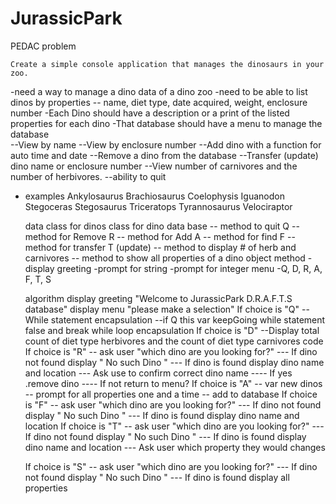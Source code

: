 # JurassicPark

PEDAC
problem

    Create a simple console application that manages the dinosaurs in your zoo.

-need a way to manage a dino data of a dino zoo
-need to be able to list dinos by properties
-- name, diet type, date acquired, weight, enclosure number
-Each Dino should have a description or a print of the listed properties for each dino
-That database should have a menu to manage the database  
 --View by name
--View by enclosure number
--Add dino with a function for auto time and date
--Remove a dino from the database
--Transfer (update) dino name or enclosure number
--View number of carnivores and the number of herbivores.
--ability to quit

- examples
  Ankylosaurus
  Brachiosaurus
  Coelophysis
  Iguanodon
  Stegoceras
  Stegosaurus
  Triceratops
  Tyrannosaurus
  Velociraptor

  data
  class for dinos
  class for dino data base
  -- method to quit Q
  -- method for Remove R
  -- method for Add A
  -- method for find F
  -- method for transfer T (update)
  -- method to display # of herb and carnivores
  -- method to show all properties of a dino object
  method
  -display greeting
  -prompt for string
  -prompt for integer
  menu
  -Q, D, R, A, F, T, S

  algorithm
  display greeting "Welcome to JurassicPark D.R.A.F.T.S database"
  display menu "please make a selection"
  If choice is "Q"
  --While statement encapsulation
  --if Q this var keepGoing while statement false and break while loop encapsulation
  If choice is "D"
  --Display total count of diet type herbivores and the count of diet type carnivores
  code
  If choice is "R"
  -- ask user "which dino are you looking for?"
  --- If dino not found display " No such Dino "
  --- If dino is found display dino name and location
  --- Ask use to confirm correct dino name
  ---- If yes .remove dino
  ---- If not return to menu?
  If choice is "A"
  -- var new dinos
  -- prompt for all properties one and a time
  -- add to database
  If choice is "F"
  -- ask user "which dino are you looking for?"
  --- If dino not found display " No such Dino "
  --- If dino is found display dino name and location
  If choice is "T"
  -- ask user "which dino are you looking for?"
  --- If dino not found display " No such Dino "
  --- If dino is found display dino name and location
  --- Ask user which property they would changes

  If choice is "S"
  -- ask user "which dino are you looking for?"
  --- If dino not found display " No such Dino "
  --- If dino is found display all properties
